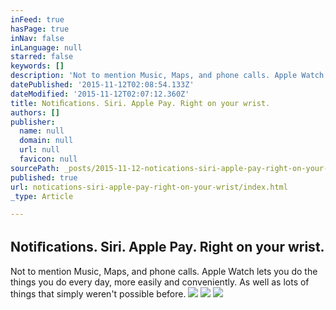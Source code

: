 ```yaml
---
inFeed: true
hasPage: true
inNav: false
inLanguage: null
starred: false
keywords: []
description: 'Not to mention Music, Maps, and phone calls. Apple Watch lets you do the things you do every day, more easily and conveniently. As well as lots of things that simply weren’t possible before.'
datePublished: '2015-11-12T02:08:54.133Z'
dateModified: '2015-11-12T02:07:12.360Z'
title: Notiﬁcations. Siri. Apple Pay. Right on your wrist.
authors: []
publisher:
  name: null
  domain: null
  url: null
  favicon: null
sourcePath: _posts/2015-11-12-notications-siri-apple-pay-right-on-your-wrist.md
published: true
url: notications-siri-apple-pay-right-on-your-wrist/index.html
_type: Article

---
```

## Notiﬁcations. Siri. Apple Pay. Right on your wrist.

Not to mention Music, Maps, and phone calls. Apple Watch lets you do the things you do every day, more easily and conveniently. As well as lots of things that simply weren't possible before.
![](https://the-grid-user-content.s3-us-west-2.amazonaws.com/713b7430-3728-4c7a-a7f7-401e07013e06.png)
![](https://the-grid-user-content.s3-us-west-2.amazonaws.com/054029ee-eb2d-4c33-9d7d-191896a1a901.png)
![](https://the-grid-user-content.s3-us-west-2.amazonaws.com/a2c69f4c-d52b-4bad-8e5a-719411cf7881.png)
